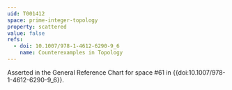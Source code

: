 ```yaml
---
uid: T001412
space: prime-integer-topology
property: scattered
value: false
refs:
  - doi: 10.1007/978-1-4612-6290-9_6
    name: Counterexamples in Topology
---
```

Asserted in the General Reference Chart for space #61 in
{{doi:10.1007/978-1-4612-6290-9_6}}.
